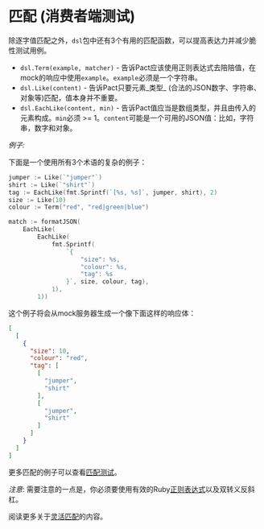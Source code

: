 # 匹配 (消费者端测试)

除逐字值匹配之外，`dsl`包中还有3个有用的匹配函数，可以提高表达力并减少脆性测试用例。

* `dsl.Term(example, matcher)` - 告诉Pact应该使用正则表达式去陪陪值，在mock的响应中使用`example`。`example`必须是一个字符串。
* `dsl.Like(content)` - 告诉Pact只要元素_类型_ (合法的JSON数字、字符串、对象等)匹配，值本身并不重要。
* `dsl.EachLike(content, min)` - 告诉Pact值应当是数组类型，并且由传入的元素构成。`min`必须 >= 1。`content`可能是一个可用的JSON值：比如，字符串，数字和对象。

*例子:*

下面是一个使用所有3个术语的复杂的例子：

```go
jumper := Like(`"jumper"`)
shirt := Like(`"shirt"`)
tag := EachLike(fmt.Sprintf(`[%s, %s]`, jumper, shirt), 2)
size := Like(10)
colour := Term("red", "red|green|blue")

match := formatJSON(
	EachLike(
		EachLike(
			fmt.Sprintf(
				`{
					"size": %s,
					"colour": %s,
					"tag": %s
				}`, size, colour, tag),
			1),
		1))
```

这个例子将会从mock服务器生成一个像下面这样的响应体：
```json
[
  [
    {
      "size": 10,
      "colour": "red",
      "tag": [
        [
          "jumper",
          "shirt"
        ],
        [
          "jumper",
          "shirt"
        ]
      ]
    }
  ]
]
```

更多匹配的例子可以查看[匹配测试](https://github.com/pact-foundation/pact-go/blob/master/dsl/matcher_test.go)。

*注意*: 需要注意的一点是，你必须要使用有效的Ruby[正则表达式](http://ruby-doc.org/core-2.1.5/Regexp.html)以及双转义反斜杠。

阅读更多关于[灵活匹配](https://github.com/realestate-com-au/pact/wiki/Regular-expressions-and-type-matching-with-Pact)的内容。
